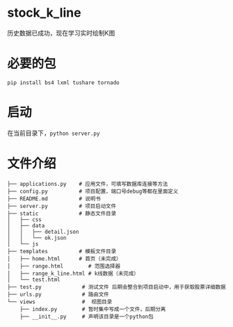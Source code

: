 # stock_k_line
历史数据已成功，现在学习实时绘制K图
# 必要的包
`pip install bs4 lxml tushare tornado `  
# 启动
在当前目录下，`python server.py`  

# 文件介绍

```tree
├── applications.py    # 应用文件，可填写数据库连接等方法
├── config.py          # 项目配置，端口号debug等都在里面定义
├── README.md          # 说明书
├── server.py          # 项目启动文件
├── static             # 静态文件目录
│   ├── css
│   ├── data
│   │   ├── detail.json
│   │   └── ok.json
│   └── js
├── templates          # 模板文件目录
│   ├── home.html      # 首页（未完成）
│   ├── range.html        # 范围选择器
│   ├── range_k_line.html # k线数据（未完成）
│   └── test.html         
├── test.py             # 测试文件 后期会整合到项目启动中，用于获取股票详细数据
├── urls.py             # 路由文件
└── views               #  视图目录
    ├── index.py        # 暂时集中写成一个文件，后期分离
    ├── __init__.py     # 声明该目录是一个python包


```
